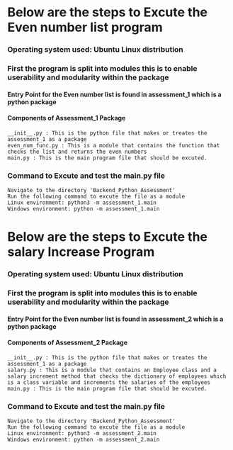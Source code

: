 # Below are the steps to Excute the Even number list program

### Operating system used: Ubuntu Linux distribution
### First the program is split into modules this is to enable userability and modularity within the package
#### Entry Point for the Even number list is found in assessment_1 which is a python package
#### Components of Assessment_1 Package
```
__init__.py : This is the python file that makes or treates the assessment_1 as a package
even_num_func.py : This is a module that contains the function that checks the list and returns the even numbers
main.py : This is the main program file that should be excuted.
``` 

### Command to Excute and test the main.py file
```
Navigate to the directory 'Backend_Python_Assessment'
Run the following command to excute the file as a module
Linux environment: python3 -m assessment_1.main
Windows environment: python -m assessment_1.main 

```


# Below are the steps to Excute the salary Increase Program
### Operating system used: Ubuntu Linux distribution
### First the program is split into modules this is to enable userability and modularity within the package
#### Entry Point for the Even number list is found in assessment_2 which is a python package
#### Components of Assessment_2 Package
```
__init__.py : This is the python file that makes or treates the assessment_1 as a package
salary.py : This is a module that contains an Employee class and a salary increment method that checks the dictionary of employees which is a class variable and increments the salaries of the employees
main.py : This is the main program file that should be excuted.
``` 

### Command to Excute and test the main.py file
```
Navigate to the directory 'Backend_Python_Assessment'
Run the following command to excute the file as a module
Linux environment: python3 -m assessment_2.main
Windows environment: python -m assessment_2.main 

```